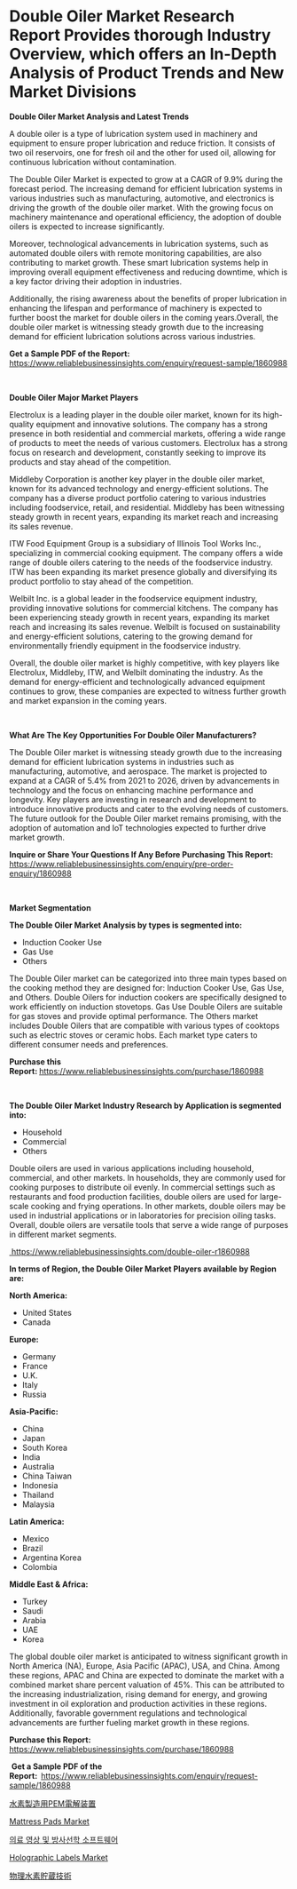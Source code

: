 <p><h1>Double Oiler Market Research Report Provides thorough Industry Overview, which offers an In-Depth Analysis of Product Trends and New Market Divisions</h1></p><p><strong>Double Oiler Market Analysis and Latest Trends</strong></p>
<p><p>A double oiler is a type of lubrication system used in machinery and equipment to ensure proper lubrication and reduce friction. It consists of two oil reservoirs, one for fresh oil and the other for used oil, allowing for continuous lubrication without contamination.</p><p>The Double Oiler Market is expected to grow at a CAGR of 9.9% during the forecast period. The increasing demand for efficient lubrication systems in various industries such as manufacturing, automotive, and electronics is driving the growth of the double oiler market. With the growing focus on machinery maintenance and operational efficiency, the adoption of double oilers is expected to increase significantly.</p><p>Moreover, technological advancements in lubrication systems, such as automated double oilers with remote monitoring capabilities, are also contributing to market growth. These smart lubrication systems help in improving overall equipment effectiveness and reducing downtime, which is a key factor driving their adoption in industries.</p><p>Additionally, the rising awareness about the benefits of proper lubrication in enhancing the lifespan and performance of machinery is expected to further boost the market for double oilers in the coming years.Overall, the double oiler market is witnessing steady growth due to the increasing demand for efficient lubrication solutions across various industries.</p></p>
<p><strong>Get a Sample PDF of the Report:&nbsp;</strong> <a href="https://www.reliablebusinessinsights.com/enquiry/request-sample/1860988">https://www.reliablebusinessinsights.com/enquiry/request-sample/1860988</a></p>
<p>&nbsp;</p>
<p><strong>Double Oiler Major Market Players</strong></p>
<p><p>Electrolux is a leading player in the double oiler market, known for its high-quality equipment and innovative solutions. The company has a strong presence in both residential and commercial markets, offering a wide range of products to meet the needs of various customers. Electrolux has a strong focus on research and development, constantly seeking to improve its products and stay ahead of the competition. </p><p>Middleby Corporation is another key player in the double oiler market, known for its advanced technology and energy-efficient solutions. The company has a diverse product portfolio catering to various industries including foodservice, retail, and residential. Middleby has been witnessing steady growth in recent years, expanding its market reach and increasing its sales revenue.</p><p>ITW Food Equipment Group is a subsidiary of Illinois Tool Works Inc., specializing in commercial cooking equipment. The company offers a wide range of double oilers catering to the needs of the foodservice industry. ITW has been expanding its market presence globally and diversifying its product portfolio to stay ahead of the competition.</p><p>Welbilt Inc. is a global leader in the foodservice equipment industry, providing innovative solutions for commercial kitchens. The company has been experiencing steady growth in recent years, expanding its market reach and increasing its sales revenue. Welbilt is focused on sustainability and energy-efficient solutions, catering to the growing demand for environmentally friendly equipment in the foodservice industry. </p><p>Overall, the double oiler market is highly competitive, with key players like Electrolux, Middleby, ITW, and Welbilt dominating the industry. As the demand for energy-efficient and technologically advanced equipment continues to grow, these companies are expected to witness further growth and market expansion in the coming years.</p></p>
<p>&nbsp;</p>
<p><strong>What Are The Key Opportunities For Double Oiler Manufacturers?</strong></p>
<p><p>The Double Oiler market is witnessing steady growth due to the increasing demand for efficient lubrication systems in industries such as manufacturing, automotive, and aerospace. The market is projected to expand at a CAGR of 5.4% from 2021 to 2026, driven by advancements in technology and the focus on enhancing machine performance and longevity. Key players are investing in research and development to introduce innovative products and cater to the evolving needs of customers. The future outlook for the Double Oiler market remains promising, with the adoption of automation and IoT technologies expected to further drive market growth.</p></p>
<p><strong>Inquire or Share Your Questions If Any Before Purchasing This Report:</strong> <a href="https://www.reliablebusinessinsights.com/enquiry/pre-order-enquiry/1860988">https://www.reliablebusinessinsights.com/enquiry/pre-order-enquiry/1860988</a></p>
<p>&nbsp;</p>
<p><strong>Market Segmentation</strong></p>
<p><strong>The Double Oiler Market Analysis by types is segmented into:</strong></p>
<p><ul><li>Induction Cooker Use</li><li>Gas Use</li><li>Others</li></ul></p>
<p><p>The Double Oiler market can be categorized into three main types based on the cooking method they are designed for: Induction Cooker Use, Gas Use, and Others. Double Oilers for induction cookers are specifically designed to work efficiently on induction stovetops. Gas Use Double Oilers are suitable for gas stoves and provide optimal performance. The Others market includes Double Oilers that are compatible with various types of cooktops such as electric stoves or ceramic hobs. Each market type caters to different consumer needs and preferences.</p></p>
<p><strong>Purchase this Report:&nbsp;</strong><a href="https://www.reliablebusinessinsights.com/purchase/1860988">https://www.reliablebusinessinsights.com/purchase/1860988</a></p>
<p>&nbsp;</p>
<p><strong>The Double Oiler Market Industry Research by Application is segmented into:</strong></p>
<p><ul><li>Household</li><li>Commercial</li><li>Others</li></ul></p>
<p><p>Double oilers are used in various applications including household, commercial, and other markets. In households, they are commonly used for cooking purposes to distribute oil evenly. In commercial settings such as restaurants and food production facilities, double oilers are used for large-scale cooking and frying operations. In other markets, double oilers may be used in industrial applications or in laboratories for precision oiling tasks. Overall, double oilers are versatile tools that serve a wide range of purposes in different market segments.</p></p>
<p><a href="https://www.reliablebusinessinsights.com/double-oiler-r1860988">&nbsp;https://www.reliablebusinessinsights.com/double-oiler-r1860988</a></p>
<p><strong>In terms of Region, the Double Oiler Market Players available by Region are:</strong></p>
<p>
    <p> <strong> North America: </strong>
        <ul>
            <li>United States</li>
            <li>Canada</li>
        </ul>
        </p> 
    <p> <strong> Europe: </strong>
        <ul>
            <li>Germany</li>
            <li>France</li>
            <li>U.K.</li>
            <li>Italy</li>
            <li>Russia</li>
        </ul>
        </p> 
    <p> <strong> Asia-Pacific: </strong>
        <ul>
            <li>China</li>
            <li>Japan</li>
            <li>South Korea</li>
            <li>India</li>
            <li>Australia</li>
            <li>China Taiwan</li>
            <li>Indonesia</li>
            <li>Thailand</li>
            <li>Malaysia</li>
        </ul>
        </p> 
    <p> <strong> Latin America: </strong>
        <ul>
            <li>Mexico</li>
            <li>Brazil</li>
            <li>Argentina Korea</li>
            <li>Colombia</li>
        </ul>
        </p> 
    <p> <strong> Middle East & Africa: </strong>
        <ul>
            <li>Turkey</li>
            <li>Saudi</li>
            <li>Arabia</li>
            <li>UAE</li>
            <li>Korea</li>
        </ul>
    </p>
    </p>
<p><p>The global double oiler market is anticipated to witness significant growth in North America (NA), Europe, Asia Pacific (APAC), USA, and China. Among these regions, APAC and China are expected to dominate the market with a combined market share percent valuation of 45%. This can be attributed to the increasing industrialization, rising demand for energy, and growing investment in oil exploration and production activities in these regions. Additionally, favorable government regulations and technological advancements are further fueling market growth in these regions.</p></p>
<p><strong>Purchase this Report: </strong><a href="https://www.reliablebusinessinsights.com/purchase/1860988">https://www.reliablebusinessinsights.com/purchase/1860988</a></p>
<p>&nbsp;<strong>Get a Sample PDF of the Report:&nbsp;&nbsp;</strong><a href="https://www.reliablebusinessinsights.com/enquiry/request-sample/1860988">https://www.reliablebusinessinsights.com/enquiry/request-sample/1860988</a></p>
<p><strong></strong></p>
<p><p><a href="https://github.com/avwofrml53535/Market-Research-Report-List-2/blob/main/6381974144258.md">水素製造用PEM電解装置</a></p><p><a href="https://github.com/EbonyHane1955/Market-Research-Report-List-1/blob/main/mattress-pads-market.md">Mattress Pads Market</a></p><p><a href="https://github.com/TimmyMann6767/Market-Research-Report-List-2/blob/main/8030161151993.md">의료 영상 및 방사선학 소프트웨어</a></p><p><a href="https://github.com/NaomieConner2023/Market-Research-Report-List-1/blob/main/holographic-labels-market.md">Holographic Labels Market</a></p><p><a href="https://github.com/vtbvgl20191192/Market-Research-Report-List-2/blob/main/1816486144259.md">物理水素貯蔵技術</a></p></p>